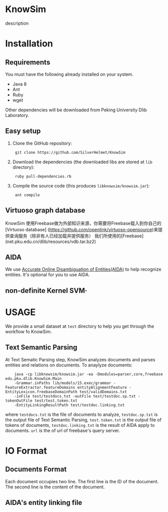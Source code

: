 # KnowSim

description

# Installation

## Requirements

You must have the following already installed on your system.

- Java 8
- Ant
- Ruby
- wget

Other dependencies will be downloaded from Peking University Dlib Laboratory.

## Easy setup

1. Clone the GitHub repository:

        git clone https://github.com/SilverHelmet/KnowSim
        
2. Download the dependencies (the downloaded libs are stored at `lib` directory):

        ruby pull-dependencies.rb
        
3. Compile the source code (this produces `libknowsim/knowsim.jar`):

        ant compile

## Virtuoso graph database

KnowSim 使用Freebase做为外部知识来源，你需要将Freebase载入到你自己的[Virtuoso database] (https://github.com/openlink/virtuoso-opensource)来提供查询服务（除非有人已经加载并提供服务）
我们所使用的[Freebase] (net.pku.edu.cn/dlib/resources/vdb.tar.bz2)

## AIDA
We use [Accurate Online Disambiguation of Entities(AIDA)](https://github.com/yago-naga/aida) to help recognize entities. It's optional for you to use AIDA. 

## non-definite Kernel SVM·

# USAGE
We provide a small dataset at `test` directory to help you get through the workflow fo KnowSim.

## Text Semantic Parsing

At Text Sematic Parsing step, KnowSim analyzes documents and parses entities and relations on documents.
To anaylyze documents:

        java -cp libknowsim/knowsim.jar -ea -Dmodules=parser,core,freebase edu.pku.dlib.KnowSim.Main 
        -Grammar.inPaths lib/models/15.exec/grammar -FeatureExtractor.featureDomains entityAlignmentFeature -EntityLexicon.freebaseDomainPath test/validDomains.txt 
        -inFile test/testdocs.txt -outFile test/testdoc.sp.txt -tokenOutFile test/test.token.txt 
        -EntityLinkingResultPath test/testdoc.linking.txt
        
where `testdocs.txt` is the file of documents to analyze, `testdoc.sp.txt` is the output file of Text Semantic Parsing, `test.token.txt` is the output file of tokens of documents, `testdoc.linking.txt` is the result of AIDA apply to documents. `url` is the of url of freebase's query server.
  
# IO Format
  
## Documents Format
Each document occupies two line. The first line is the ID of the document. The second line is the content of the document.
  
## AIDA's entity linking file 
  
  






        
